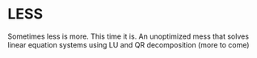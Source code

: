 # LESS
Sometimes less is more. This time it is.
An unoptimized mess that solves linear equation systems using LU and QR decomposition (more to come)
